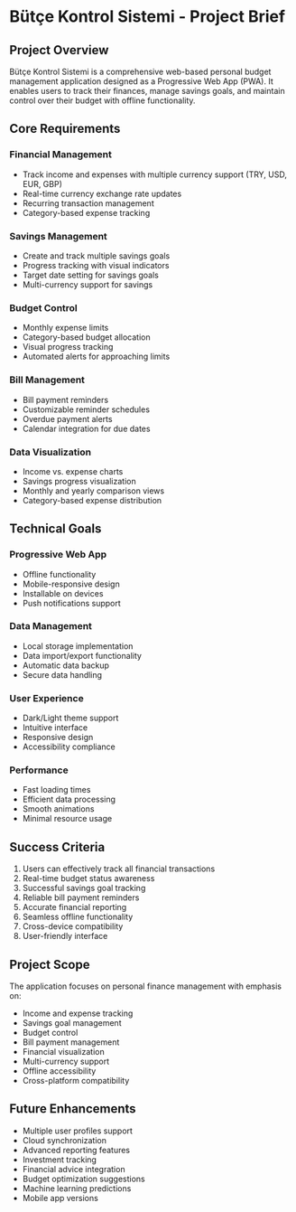 # Bütçe Kontrol Sistemi - Project Brief

## Project Overview
Bütçe Kontrol Sistemi is a comprehensive web-based personal budget management application designed as a Progressive Web App (PWA). It enables users to track their finances, manage savings goals, and maintain control over their budget with offline functionality.

## Core Requirements

### Financial Management
- Track income and expenses with multiple currency support (TRY, USD, EUR, GBP)
- Real-time currency exchange rate updates
- Recurring transaction management
- Category-based expense tracking

### Savings Management
- Create and track multiple savings goals
- Progress tracking with visual indicators
- Target date setting for savings goals
- Multi-currency support for savings

### Budget Control
- Monthly expense limits
- Category-based budget allocation
- Visual progress tracking
- Automated alerts for approaching limits

### Bill Management
- Bill payment reminders
- Customizable reminder schedules
- Overdue payment alerts
- Calendar integration for due dates

### Data Visualization
- Income vs. expense charts
- Savings progress visualization
- Monthly and yearly comparison views
- Category-based expense distribution

## Technical Goals

### Progressive Web App
- Offline functionality
- Mobile-responsive design
- Installable on devices
- Push notifications support

### Data Management
- Local storage implementation
- Data import/export functionality
- Automatic data backup
- Secure data handling

### User Experience
- Dark/Light theme support
- Intuitive interface
- Responsive design
- Accessibility compliance

### Performance
- Fast loading times
- Efficient data processing
- Smooth animations
- Minimal resource usage

## Success Criteria
1. Users can effectively track all financial transactions
2. Real-time budget status awareness
3. Successful savings goal tracking
4. Reliable bill payment reminders
5. Accurate financial reporting
6. Seamless offline functionality
7. Cross-device compatibility
8. User-friendly interface

## Project Scope
The application focuses on personal finance management with emphasis on:
- Income and expense tracking
- Savings goal management
- Budget control
- Bill payment management
- Financial visualization
- Multi-currency support
- Offline accessibility
- Cross-platform compatibility

## Future Enhancements
- Multiple user profiles support
- Cloud synchronization
- Advanced reporting features
- Investment tracking
- Financial advice integration
- Budget optimization suggestions
- Machine learning predictions
- Mobile app versions
